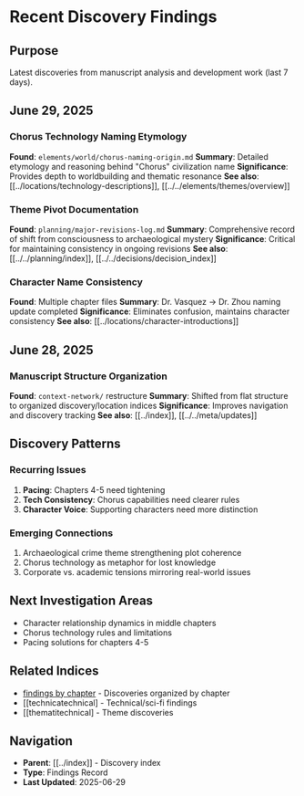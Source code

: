 # Recent Discovery Findings

## Purpose
Latest discoveries from manuscript analysis and development work (last 7 days).

## June 29, 2025

### Chorus Technology Naming Etymology
**Found**: `elements/world/chorus-naming-origin.md`
**Summary**: Detailed etymology and reasoning behind "Chorus" civilization name
**Significance**: Provides depth to worldbuilding and thematic resonance
**See also**: [[../locations/technology-descriptions]], [[../../elements/themes/overview]]

### Theme Pivot Documentation
**Found**: `planning/major-revisions-log.md`
**Summary**: Comprehensive record of shift from consciousness to archaeological mystery
**Significance**: Critical for maintaining consistency in ongoing revisions
**See also**: [[../../planning/index]], [[../../decisions/decision_index]]

### Character Name Consistency
**Found**: Multiple chapter files
**Summary**: Dr. Vasquez → Dr. Zhou naming update completed
**Significance**: Eliminates confusion, maintains character consistency
**See also**: [[../locations/character-introductions]]

## June 28, 2025

### Manuscript Structure Organization
**Found**: `context-network/` restructure
**Summary**: Shifted from flat structure to organized discovery/location indices
**Significance**: Improves navigation and discovery tracking
**See also**: [[../index]], [[../../meta/updates]]

## Discovery Patterns

### Recurring Issues
1. **Pacing**: Chapters 4-5 need tightening
2. **Tech Consistency**: Chorus capabilities need clearer rules
3. **Character Voice**: Supporting characters need more distinction

### Emerging Connections
1. Archaeological crime theme strengthening plot coherence
2. Chorus technology as metaphor for lost knowledge
3. Corporate vs. academic tensions mirroring real-world issues

## Next Investigation Areas
- Character relationship dynamics in middle chapters
- Chorus technology rules and limitations
- Pacing solutions for chapters 4-5

## Related Indices
- [findings by chapter](by-chapter.md) - Discoveries organized by chapter
- [[technicatechnical] - Technical/sci-fi findings
- [[thematitechnical] - Theme discoveries

## Navigation
- **Parent**: [[../index]] - Discovery index
- **Type**: Findings Record
- **Last Updated**: 2025-06-29